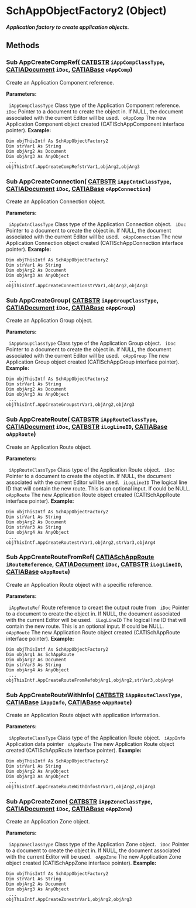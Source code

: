 # SchAppObjectFactory2 (Object)

**_Application factory to create application objects._**

## Methods

### Sub **AppCreateCompRef**( [CATBSTR](../System/typedef_CATBSTR_8129.md)  `iAppCompClassType`,  [CATIADocument](../InfInterfaces/interface_Document_14456.md)  `iDoc`,  [CATIABase](../System/interface_AnyObject_17321.md)  `oAppComp`)

Create an Application Component reference.

**Parameters:**

` iAppCompClassType`      Class type of the Application Component reference.
` iDoc`      Pointer to a document to create the object in. If NULL, the document associated with the current Editor will be used.
` oAppComp`      The new Application Component object created (CATISchAppComponent interface pointer).
**Example:**

```VBScript
Dim objThisIntf As SchAppObjectFactory2
Dim strVar1 As String
Dim objArg2 As Document
Dim objArg3 As AnyObject
 ...
objThisIntf.AppCreateCompRefstrVar1,objArg2,objArg3

```

### Sub **AppCreateConnection**( [CATBSTR](../System/typedef_CATBSTR_8129.md)  `iAppCntnClassType`,  [CATIADocument](../InfInterfaces/interface_Document_14456.md)  `iDoc`,  [CATIABase](../System/interface_AnyObject_17321.md)  `oAppConnection`)

Create an Application Connection object.

**Parameters:**

` iAppCntnClassType`      Class type of the Application Connection object.
` iDoc`      Pointer to a document to create the object in. If NULL, the document associated with the current Editor will be used.
` oAppConnection`      The new Application Connection object created (CATISchAppConnection interface pointer).
**Example:**

```VBScript
Dim objThisIntf As SchAppObjectFactory2
Dim strVar1 As String
Dim objArg2 As Document
Dim objArg3 As AnyObject
 ...
objThisIntf.AppCreateConnectionstrVar1,objArg2,objArg3

```

### Sub **AppCreateGroup**( [CATBSTR](../System/typedef_CATBSTR_8129.md)  `iAppGroupClassType`,  [CATIADocument](../InfInterfaces/interface_Document_14456.md)  `iDoc`,  [CATIABase](../System/interface_AnyObject_17321.md)  `oAppGroup`)

Create an Application Group object.

**Parameters:**

` iAppGroupClassType`      Class type of the Application Group object.
` iDoc`      Pointer to a document to create the object in. If NULL, the document associated with the current Editor will be used.
` oAppGroup`      The new Application Group object created (CATISchAppGroup interface pointer).
**Example:**

```VBScript
Dim objThisIntf As SchAppObjectFactory2
Dim strVar1 As String
Dim objArg2 As Document
Dim objArg3 As AnyObject
 ...
objThisIntf.AppCreateGroupstrVar1,objArg2,objArg3

```

### Sub **AppCreateRoute**( [CATBSTR](../System/typedef_CATBSTR_8129.md)  `iAppRouteClassType`,  [CATIADocument](../InfInterfaces/interface_Document_14456.md)  `iDoc`,  [CATBSTR](../System/typedef_CATBSTR_8129.md)  `iLogLineID`,  [CATIABase](../System/interface_AnyObject_17321.md)  `oAppRoute`)

Create an Application Route object.

**Parameters:**

` iAppRouteClassType`      Class type of the Application Route object.
` iDoc`      Pointer to a document to create the object in. If NULL, the document associated with the current Editor will be used.
` iLogLineID`      The logical line ID that will contain the new route. This is an optional input. If could be NULL.
` oAppRoute`      The new Application Route object created (CATISchAppRoute interface pointer).
**Example:**

```VBScript
Dim objThisIntf As SchAppObjectFactory2
Dim strVar1 As String
Dim objArg2 As Document
Dim strVar3 As String
Dim objArg4 As AnyObject
 ...
objThisIntf.AppCreateRoutestrVar1,objArg2,strVar3,objArg4

```

### Sub **AppCreateRouteFromRef**( [CATIASchAppRoute](../CATSchPlatformInterfaces/interface_SchAppRoute_25864.md)  `iRouteReference`,  [CATIADocument](../InfInterfaces/interface_Document_14456.md)  `iDoc`,  [CATBSTR](../System/typedef_CATBSTR_8129.md)  `iLogLineID`,  [CATIABase](../System/interface_AnyObject_17321.md)  `oAppRoute`)

Create an Application Route object with a specific reference.

**Parameters:**

` iAppRouteRef`      Route reference to creaet the output route from
` iDoc`      Pointer to a document to create the object in. If NULL, the document associated with the current Editor will be used.
` iLogLineID`      The logical line ID that will contain the new route. This is an optional input. If could be NULL.
` oAppRoute`      The new Application Route object created (CATISchAppRoute interface pointer).
**Example:**

```VBScript
Dim objThisIntf As SchAppObjectFactory2
Dim objArg1 As SchAppRoute
Dim objArg2 As Document
Dim strVar3 As String
Dim objArg4 As AnyObject
 ...
objThisIntf.AppCreateRouteFromRefobjArg1,objArg2,strVar3,objArg4

```

### Sub **AppCreateRouteWithInfo**( [CATBSTR](../System/typedef_CATBSTR_8129.md)  `iAppRouteClassType`,  [CATIABase](../System/interface_AnyObject_17321.md)  `iAppInfo`,  [CATIABase](../System/interface_AnyObject_17321.md)  `oAppRoute`)

Create an Application Route object with application information.

**Parameters:**

` iAppRouteClassType`      Class type of the Application Route object.
` iAppInfo`      Application data pointer
` oAppRoute`      The new Application Route object created (CATISchAppRoute interface pointer).
**Example:**

```VBScript
Dim objThisIntf As SchAppObjectFactory2
Dim strVar1 As String
Dim objArg2 As AnyObject
Dim objArg3 As AnyObject
 ...
objThisIntf.AppCreateRouteWithInfostrVar1,objArg2,objArg3

```

### Sub **AppCreateZone**( [CATBSTR](../System/typedef_CATBSTR_8129.md)  `iAppZoneClassType`,  [CATIADocument](../InfInterfaces/interface_Document_14456.md)  `iDoc`,  [CATIABase](../System/interface_AnyObject_17321.md)  `oAppZone`)

Create an Application Zone object.

**Parameters:**

` iAppZoneClassType`      Class type of the Application Zone object.
` iDoc`      Pointer to a document to create the object in. If NULL, the document associated with the current Editor will be used.
` oAppZone`      The new Application Zone object created (CATISchAppZone interface pointer).
**Example:**

```VBScript
Dim objThisIntf As SchAppObjectFactory2
Dim strVar1 As String
Dim objArg2 As Document
Dim objArg3 As AnyObject
 ...
objThisIntf.AppCreateZonestrVar1,objArg2,objArg3

```